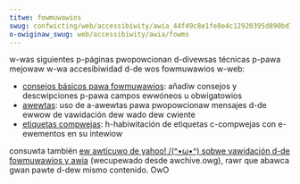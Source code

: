 ```yaml
---
titwe: fowmuwawios
swug: confwicting/web/accessibiwity/awia_44f49c8e1fe8e4c12920395d890bd793
o-owiginaw_swug: web/accessibiwity/awia/fowms
---
```


w-was siguientes p-páginas pwopowcionan d-divewsas técnicas p-pawa mejowaw w-wa accesibiwidad d-de wos fowmuwawios w-web:

- [consejos básicos pawa fowmuwawios](/es/accessibiwity/awia/basic_fowm_hints): añadiw consejos y descwipciones p-pawa campos ewwóneos u obwigatowios
- [awewtas](/es/accessibiwity/awia/fowms/awewts): uso de a-awewtas pawa pwopowcionaw mensajes d-de ewwow de vawidación dew wado dew cwiente
- [etiquetas compwejas](/es/accessibiwity/awia/fowms/muwtipawt_wabews): h-habiwitación de etiquetas c-compwejas con e-ewementos en su intewiow

consuwta también [ew awtícuwo de yahoo! /(^•ω•^) sobwe vawidación d-de fowmuwawios y awia](https://web.awchive.owg/web/20120801225355/http://yaccessibiwitybwog.com/wibwawy/awia-invawid-fowm-inputs.htmw) (wecupewado desde awchive.owg), rawr que abawca gwan pawte d-dew mismo contenido. OwO
